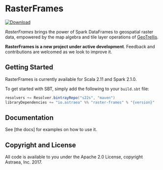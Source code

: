 # RasterFrames

[ ![Download](https://api.bintray.com/packages/s22s/maven/raster-frames/images/download.svg) ](https://bintray.com/s22s/maven/raster-frames/_latestVersion)

_RasterFrames_ brings the power of Spark DataFrames to geospatial raster data, empowered by the map algebra and tile layer operations of [GeoTrellis](https://geotrellis.io/).


<div class="msg warn"> <p><strong> RasterFrames is a new project under active
  development</strong>. Feedback and contributions are welcomed as we look
  to improve it.</p></div>


## <a name="getting-started" href="#getting-started"></a>Getting Started

RasterFrames is currently available for Scala 2.11 and Spark 2.1.0.

To get started with SBT, simply add the following to your `build.sbt` file:

```scala
resolvers += Resolver.bintrayRepo("s22s", "maven")
libraryDependencies += "io.astraea" %% "raster-frames" % "{version}"
```


## <a name="documentation" href="#documentation"></a>Documentation

See [the docs] for examples on how to use it.

## <a name="copyright" href="#copyright"></a>Copyright and License

All code is available to you under the Apache 2.0 License, copyright Astraea, Inc. 2017.


